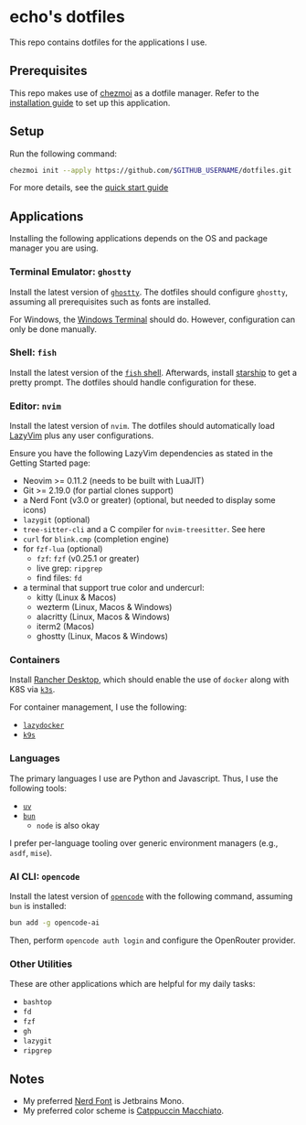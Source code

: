 # echo's dotfiles

This repo contains dotfiles for the applications I use.

## Prerequisites

This repo makes use of [chezmoi](https://chezmoi.io) as a dotfile manager. Refer to the [installation guide](https://www.chezmoi.io/install/) to set up this application.

## Setup

Run the following command:

```bash
chezmoi init --apply https://github.com/$GITHUB_USERNAME/dotfiles.git
```

For more details, see the [quick start guide](https://www.chezmoi.io/quick-start/)

## Applications

Installing the following applications depends on the OS and package manager you are using.

### Terminal Emulator: `ghostty`

Install the latest version of [`ghostty`](https://ghostty.org/). The dotfiles should configure `ghostty`, assuming all prerequisites such as fonts are installed.

For Windows, the [Windows Terminal](https://github.com/microsoft/terminal) should do. However, configuration can only be done manually.

### Shell: `fish`

Install the latest version of the [`fish` shell](https://fishshell.com/). Afterwards, install [starship](https://starship.rs) to get a pretty prompt. The dotfiles should handle configuration for these.

### Editor: `nvim`

Install the latest version of `nvim`. The dotfiles should automatically load [LazyVim](https://lazyvim.github.io/) plus any user configurations.

Ensure you have the following LazyVim dependencies as stated in the Getting Started page:

- Neovim >= 0.11.2 (needs to be built with LuaJIT)
- Git >= 2.19.0 (for partial clones support)
- a Nerd Font (v3.0 or greater) (optional, but needed to display some icons)
- `lazygit` (optional)
- `tree-sitter-cli` and a C compiler for `nvim-treesitter`. See here
- `curl` for `blink.cmp` (completion engine)
- for `fzf-lua` (optional)
  - `fzf`: `fzf` (v0.25.1 or greater)
  - live grep: `ripgrep`
  - find files: `fd`
- a terminal that support true color and undercurl:
  - kitty (Linux & Macos)
  - wezterm (Linux, Macos & Windows)
  - alacritty (Linux, Macos & Windows)
  - iterm2 (Macos)
  - ghostty (Linux, Macos & Windows)

### Containers

Install [Rancher Desktop](https://rancherdesktop.io/), which should enable the use of `docker` along with K8S via [`k3s`](https://k3s.io/).

For container management, I use the following:

- [`lazydocker`](https://github.com/jesseduffield/lazydocker)
- [`k9s`](https://k9scli.io/)

### Languages

The primary languages I use are Python and Javascript. Thus, I use the following tools:

- [`uv`](https://docs.astral.sh/uv/)
- [`bun`](https://bun.sh)
  - `node` is also okay

I prefer per-language tooling over generic environment managers (e.g., `asdf`, `mise`).

### AI CLI: `opencode`

Install the latest version of [`opencode`](https://opencode.ai/) with the following command, assuming `bun` is installed:

```bash
bun add -g opencode-ai
```

Then, perform `opencode auth login` and configure the OpenRouter provider.

### Other Utilities

These are other applications which are helpful for my daily tasks:

- `bashtop`
- `fd`
- `fzf`
- `gh`
- `lazygit`
- `ripgrep`

## Notes

- My preferred [Nerd Font](https://www.nerdfonts.com/) is Jetbrains Mono.
- My preferred color scheme is [Catppuccin Macchiato](https://github.com/catppuccin/catppuccin).
